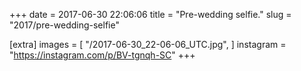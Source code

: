 +++
date = 2017-06-30 22:06:06
title = "Pre-wedding selfie."
slug = "2017/pre-wedding-selfie"

[extra]
images = [
    "/2017-06-30_22-06-06_UTC.jpg",
]
instagram = "https://instagram.com/p/BV-tgnqh-SC"
+++

